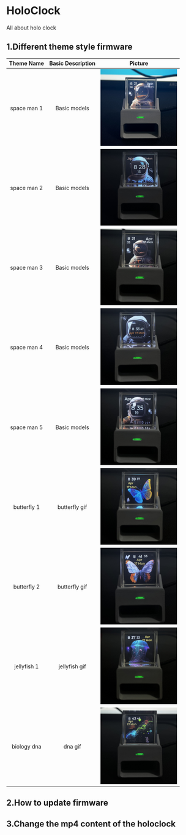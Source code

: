 # HoloClock
All about holo clock

## 1.Different theme style firmware

|Theme Name|Basic Description|Picture|
|:--:|:--:|:--:|
| space man 1 |Basic models|<img style="width:200px;" src="./img/th-1.jpg" />|
| space man 2 |Basic models|<img style="width:200px;" src="./img/th-2.jpg" />|
| space man 3 |Basic models|<img style="width:200px;" src="./img/th-3.jpg" />|
| space man 4 |Basic models|<img style="width:200px;" src="./img/th-4.jpg" />|
| space man 5 |Basic models|<img style="width:200px;" src="./img/th-5.jpg" />|
| butterfly 1 | butterfly gif|<img style="width:200px;" src="./img/bh-1.jpg" />|
| butterfly 2 | butterfly gif|<img style="width:200px;" src="./img/bh-2.jpg" />|
| jellyfish 1 | jellyfish gif|<img style="width:200px;" src="./img/jh-1.jpg" />|
| biology dna | dna gif |<img style="width:200px;" src="./img/dna-1.jpg" />|


## 2.How to update firmware

## 3.Change the mp4 content of the holoclock